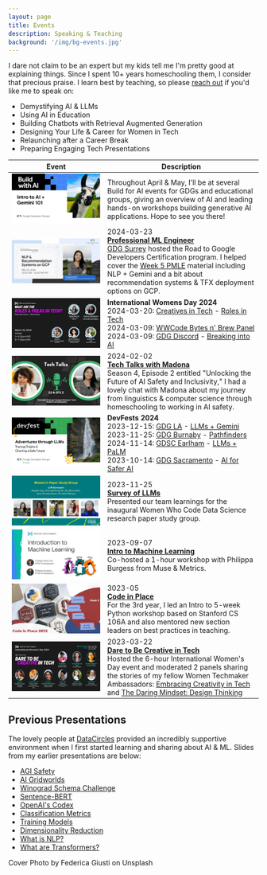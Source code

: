 ```yaml
---
layout: page
title: Events
description: Speaking & Teaching
background: '/img/bg-events.jpg'
---
```


I dare not claim to be an expert but my kids tell me I'm pretty good at explaining things. Since I spent 10+ years homeschooling them, I consider that precious praise. I learn best by teaching, so please [reach out](https://www.linkedin.com/in/cheng2-tan/) if you'd like me to speak on:

- Demystifying AI & LLMs
- Using AI in Education
- Building Chatbots with Retrieval Augmented Generation
- Designing Your Life & Career for Women in Tech
- Relaunching after a Career Break
- Preparing Engaging Tech Presentations

| Event | Description |
|-------|-------------|
| ![Build with AI](/img/events/2024-04-19-build-ai.jpg) | Throughout April & May, I'll be at several Build for AI events for GDGs and educational groups, giving an overview of AI and leading hands-on workshops building generative AI applications. Hope to see you there! |
| [![PMLE](/img/events/2024-03-23-pmle.jpg)](https://www.youtube.com/watch?v=WQmrUdrLdDM&t=26m) | 2024-03-23<br>**[Professional ML Engineer](https://www.youtube.com/watch?v=WQmrUdrLdDM&t=26m)**<br>[GDG Surrey](https://gdg.community.dev/gdg-surrey/) hosted the Road to Google Developers Certification program. I helped cover the [Week 5 PMLE](/docs/2024-03-23-PMLE5.pdf) material including NLP + Gemini and a bit about recommendation systems & TFX deployment options on GCP. |
| [![IWD](/img/events/2024-03-20-iwd-creatives.jpg)](/docs/2024-03-20-IWD.pdf) | **International Womens Day 2024**<br>2024-03-20: [Creatives in Tech](https://www.linkedin.com/company/creatives-in-tech/) - [Roles in Tech](https://www.youtube.com/watch?v=afAAZZb3xuo)<br>2024-03-09: [WWCode Bytes n' Brew Panel ](https://www.youtube.com/watch?v=WWvkS0ewpao)<br>2024-03-09: [GDG Discord](https://www.youtube.com/watch?v=K52bB3s9zyw&t=3h12m) - [Breaking into AI](/docs/2024-03-09-IWD.pdf) |
| [![Tech Talks with Madona](/img/events/2024-02-02-tech-talks-madona.jpg)](https://www.techtalkswithmadona.com/p/season-4-episode-2-unlocking-the) | 2024-02-02<br>**[Tech Talks with Madona](https://www.techtalkswithmadona.com/p/season-4-episode-2-unlocking-the)**<br>Season 4, Episode 2 entitled "Unlocking the Future of AI Safety and Inclusivity," I had a lovely chat with Madona about my journey from linguistics & computer science through homeschooling to working in AI safety. |
| [![DevFests 2023](/img/events/2023-11-25-adv-llms.jpg)](/docs/2023-11-25-DevFest.pdf) | **DevFests 2024**<br>2023-12-15: [GDG LA](https://gdg.community.dev/events/details/google-gdg-los-angeles-presents-devfest-2023-greater-los-angeles/) - [LLMs + Gemini]((https://youtu.be/p_ZbluF-diI))<br>2023-11-25: [GDG Burnaby](https://gdg.community.dev/events/details/google-gdg-burnaby-presents-devfest-2023-by-gdg-burnaby/) - [Pathfinders](https://www.linkedin.com/feed/update/urn:li:activity:7132133414207442944/)<br>2024-11-14: [GDSC Earlham](https://www.linkedin.com/feed/update/urn:li:activity:7132156256395423744/) - [LLMs + PaLM](/docs/2023-11-14-DevFest.pdf)<br>2023-10-14: [GDG Sacramento](https://gdg.community.dev/events/details/google-gdg-sacramento-presents-devfest-sacramento-2023/) - [AI for Safer AI](/docs/2023-10-14-DevFest.pdf) |
| [![LLM Surveyors](/img/events/2023-11-18-llm-surveyors.jpg)](https://www.youtube.com/watch?v=Fuk6mUnnnqw) | 2023-11-25<br>**[Survey of LLMs](https://www.youtube.com/watch?v=Fuk6mUnnnqw)**<br>Presented our team learnings for the inaugural Women Who Code Data Science research paper study group. |
| [![Intro to ML](/img/events/2023-09-07-introML.jpg)](https://www.youtube.com/watch?v=stgiAM8pTq8) | 2023-09-07<br>**[Intro to Machine Learning](https://www.youtube.com/watch?v=stgiAM8pTq8)**<br>Co-hosted a 1-hour workshop with Philippa Burgess from Muse & Metrics. |
| [![Code in Place](/img/events/2023-04-05-codeinplace.jpg)](https://codeinplace.stanford.edu/) | 3023-05<br>**[Code in Place](https://codeinplace.stanford.edu/)**<br>For the 3rd year, I led an Intro to 5-week Python workshop based on Stanford CS 106A and also mentored new section leaders on best practices in teaching. |
| [![Dare to Be Creative in Tech](/img/events/2023-03-22-iwd.jpg)](/2023/03/22/wtm-iwd.html) | 2023-03-22<br>**[Dare to Be Creative in Tech](/2023/03/22/wtm-iwd.html)**<br>Hosted the 6-hour International Women's Day event and moderated 2 panels sharing the stories of my fellow Women Techmaker Ambassadors: [Embracing Creativity in Tech](https://www.linkedin.com/feed/update/urn:li:activity:7041060121723985921) and [The Daring Mindset: Design Thinking](https://www.linkedin.com/feed/update/urn:li:activity:7041068447304163330) |

## Previous Presentations

The lovely people at [DataCircles](https://datacircles.org/) provided an incredibly supportive environment when I first started learning and sharing about AI & ML. Slides from my earlier presentations are below:

- [AGI Safety](/docs/2022-03-02-DataCircles-AGI-Safety.pdf)
- [AI Gridworlds](/docs/2022-03-30-DataCircles-AI-Gridworlds.pdf)
- [Winograd Schema Challenge](/docs/2022-05-25-DataCircles-NLP.pdf)
- [Sentence-BERT](/docs/2022-07-27-DataCircles-SBERT.pdf)
- [OpenAI's Codex](/docs/2022-09-14-DataCircles-Codex.pdf)
- [Classification Metrics](/docs/HOML%20Ch3.pdf)
- [Training Models](/docs/HOML%20Ch4.pdf)
- [Dimensionality Reduction](/docs/HOML%20Ch8.pdf)
- [What is NLP?](https://www.youtube.com/watch?v=Q3N7zoIcjtw&list=PLSGYwl5_qS6jEhXHXuEymvNYvrFuD2BOG&index=1)
- [What are Transformers?](https://www.youtube.com/watch?v=bedJ9bQBG6s&list=PLSGYwl5_qS6jEhXHXuEymvNYvrFuD2BOG&index=2)

<figcaption>Cover Photo by Federica Giusti on Unsplash</figcaption>